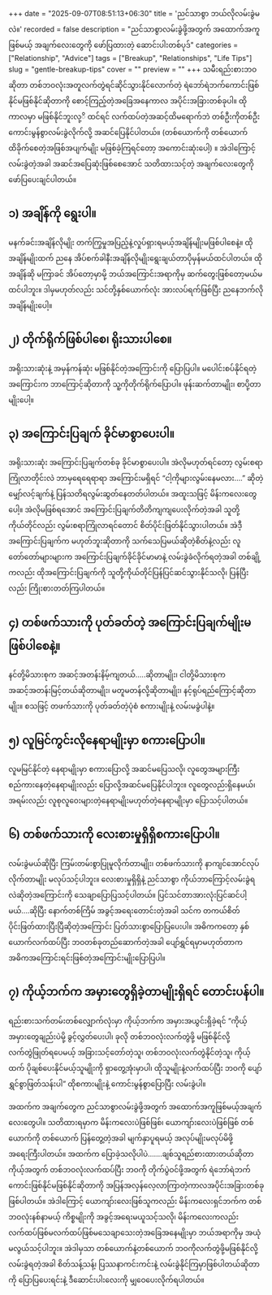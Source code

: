 +++
date = "2025-09-07T08:51:13+06:30"
title = 'ညင်သာစွာ ဘယ်လိုလမ်းခွဲမလဲ။'
recorded = false
description = "ညင်သာစွာလမ်းခွဲဖို့အတွက် အထောက်အကူဖြစ်မယ့် အချက်လေးတွေကို ဖော်ပြထားတဲ့ ဆောင်းပါးတစ်ပုဒ်"
categories = ["Relationship", "Advice"]
tags = ["Breakup", "Relationships", "Life Tips"]
slug = "gentle-breakup-tips"
cover = ""
preview = ""
+++
သမီးရည်းစားဘဝဆိုတာ တစ်ဘဝလုံးအတူလက်တွဲရင်ဆိုင်သွားနိုင်လောက်တဲ့ ရဲဘော်ရဲဘက်ကောင်းဖြစ်နိုင်မဖြစ်နိုင်ဆိုတာကို စောင့်ကြည့်တဲ့အခြေအနေကာလ အပိုင်းအခြားတစ်ခုပါ။ ထိုကာလမှာ မဖြစ်နိုင်ဘူးလု့ိ ထင်ရင် လက်ထပ်တဲ့အဆင့်ထိမရောက်ဘဲ တစ်ဦးကိုတစ်ဦး ကောင်းမွန်စွာလမ်းခွဲလိုက်လို့ အဆင်ပြေနိုင်ပါတယ်။ (တစ်ယောက်ကို တစ်ယောက် ထိခိုက်စေတဲ့အဖြစ်အပျက်မျိုး မဖြစ်ခဲ့ကြရင်တော့ အကောင်းဆုံးပေါ့) ။
အဲဒါကြောင့် လမ်းခွဲတဲ့အခါ အဆင်အပြေဆုံးဖြစ်စေအောင် သတိထားသင့်တဲ့ အချက်လေးတွေကို ဖော်ပြပေးချင်ပါတယ်။

## ၁) အချိန်ကို ရွေးပါ။
မနက်ခင်းအချိန်လိုမျိုး တက်ကြွမှုအပြည့်နဲ့လှုပ်ရှားရမယ့်အချိန်မျိုးမဖြစ်ပါစေနဲ့။ ထိုအချိန်မျိုးထက် ညနေ အိပ်စက်ခါနီးအချိန်လိုမျိုးရွေးချယ်တာပိုမှန်မယ်ထင်ပါတယ်။ ထိုအချိန်ဆို မကြာခင် အိပ်တော့မှာမို့ ဘယ်အကြောင်းအရာကိုမှ ဆက်တွေးဖြစ်တော့မယ်မထင်ပါဘူး။ ဒါမှမဟုတ်လည်း သင်တို့နှစ်ယောက်လုံး အားလပ်ရက်ဖြစ်ပြီး ညနေဘက်လိုအချိန်မျိုးပေါ့။

## ၂) တိုက်ရိုက်ဖြစ်ပါစေ၊ ရိုးသားပါစေ။
အရိုးသားဆုံးနဲ့ အမှန်ကန်ဆုံး မဖြစ်နိုင်တဲ့အကြောင်းကို ပြောပြပါ။ မပေါင်းစပ်နိုင်ရတဲ့အကြောင်းက ဘာကြောင့်ဆိုတာကို သူ့ကိုတိုက်ရိုက်ပြောပါ။ ဖုန်းဆက်တာမျိုး၊ စာပို့တာမျိုးပေါ့။

## ၃) အကြောင်းပြချက် ခိုင်မာစွာပေးပါ။
အရိုးသားဆုံး အကြောင်းပြချက်တစ်ခု ခိုင်မာစွာပေးပါ။ အဲလိုမဟုတ်ရင်တော့ လွမ်းစရာကြုံလာတိုင်းလဲ ဘာမှရေရေရာရာ အကြောင်းမရှိရင် “ငါ့ကိုများလွမ်းနေမလား….” ဆိုတဲ့ မျှော်လင့်ချက်နဲ့ ပြန်သတိရလွမ်းဆွတ်နေတတ်ပါတယ်။ အထူးသဖြင့် မိန်းကလေးတွေပေါ့။ အဲလိုမဖြစ်ရအောင် အကြောင်းပြချက်တိတိကျကျပေးလိုက်တဲ့အခါ သူတို့ကိုယ်တိုင်လည်း လွမ်းစရာကြုံလာရင်တောင် စိတ်ပိုင်းဖြတ်နိုင်သွားပါတယ်။ အဲဒီ့အကြောင်းပြချက်က မဟုတ်ဘူးဆိုတာကို သက်သေပြမယ်ဆိုတဲ့စိတ်နဲ့လည်း လူတော်တော်များများက အကြောင်းပြချက်ခိုင်ခိုင်မာမာနဲ့ လမ်းခွဲခံလိုက်ရတဲ့အခါ တစ်ချို့ကလည်း ထိုအကြောင်းပြချက်ကို သူတို့ကိုယ်တိုင်ပြန်ပြင်ဆင်သွားနိုင်သလို၊ ပြန်ပြီးလည်း ကြိုးစားတတ်ကြပါတယ်။

## ၄) တစ်ဖက်သားကို ပုတ်ခတ်တဲ့ အကြောင်းပြချက်မျိုးမဖြစ်ပါစေနဲ့။
နင်တို့မိသားစုက အဆင့်အတန်းနိမ့်ကျတယ်…..ဆိုတာမျိုး၊
ငါတို့မိသားစုက အဆင့်အတန်းမြင့်တယ်ဆိုတာမျိုး၊ မတူမတန်လို့ဆိုတာမျိုး၊ နင့်ရုပ်ရည်ကြောင့်ဆိုတာမျိုး။ စသဖြင့် တဖက်သားကို ပုတ်ခတ်တဲ့ပုံစံ စကားမျိုးနဲ့ လမ်းမခွဲပါနဲ့။

## ၅) လူမြင်ကွင်းလိုနေရာမျိုးမှာ စကားပြောပါ။
လူမမြင်နိုင်တဲ့ နေရာမျိုးမှာ စကားပြောလို့ အဆင်မပြေသလို၊ လူတွေအများကြီး စည်ကားနေတဲ့နေရာမျိုးလည်း ပြောလို့အဆင်မပြေနိုင်ပါဘူး။ လူတွေလည်းရှိနေမယ်၊ အရမ်းလည်း လူစုလူဝေးများတဲ့နေရာမျိုးမဟုတ်တဲ့နေရာမျိုးမှာ ပြောသင့်ပါတယ်။

## ၆) တစ်ဖက်သားကို လေးစားမှုရှိရှိစကားပြောပါ။
လမ်းခွဲမယ်ဆိုပြီး ကြမ်းတမ်းစွာပြုမူလိုက်တာမျိုး၊ တစ်ဖက်သားကို နာကျင်အောင်လုပ်လိုက်တာမျိုး မလုပ်သင့်ပါဘူး။ လေးစားမှုရှိရှိနဲ့ ညင်သာစွာ ကိုယ်ဘာကြောင့်လမ်းခွဲရလဲဆိုတဲ့အကြောင်းကို သေချာပြောပြသင့်ပါတယ်။ ပြင်သင်တာအားလုံးပြင်ဆင်ပါ့မယ်….ဆိုပြီး နောက်တစ်ကြိမ် အခွင့်အရေးတောင်းတဲ့အခါ သင်က တကယ်စိတ်ပိုင်းဖြတ်ထားပြီးပြီဆိုတဲ့အကြောင်း ပြတ်သားစွာပြောပြပေးပါ။ အဓိကကတော့ နှစ်ယောက်လက်ထပ်ပြီး ဘဝတစ်ခုတည်ဆောက်တဲ့အခါ ပျော်ရွှင်ရမှာမဟုတ်တာက အဓိကအကြောင်းရင်းဖြစ်တဲ့အကြောင်းမျိုးပြောပြပါ။

## ၇) ကိုယ့်ဘက်က အမှားတွေရှိခဲ့တာမျိုးရှိရင် တောင်းပန်ပါ။
ရည်းစားသက်တမ်းတစ်လျှောက်လုံးမှာ ကိုယ့်ဘက်က အမှားအယွင်းရှိခဲ့ရင်
“ကိုယ့်အမှားတွေချည်းပဲမို့ ခွင့်လွှတ်ပေးပါ၊ ခုလို တစ်ဘဝလုံးလက်တွဲဖို့ မဖြစ်နိုင်လို့
လက်တွဲဖြုတ်ရပေမယ့် အခြားသင့်တော်တဲ့သူ၊ တစ်ဘဝလုံးလက်တွဲနိုင်တဲ့သူ၊ ကိုယ့်ထက် ပိုချစ်ပေးနိုင်မယ့်သူမျိုးကို ရှာတွေ့အုံးမှာပါ၊ ထိုသူမျိုးနဲ့လက်ထပ်ပြီး ဘဝကို ပျော်ရွှင်စွာဖြတ်သန်းပါ” ထိုစကားမျိုးနဲ့ ကောင်းမွန်စွာပြောပြီး လမ်းခွဲပါ။

အထက်က အချက်တွေက ညင်သာစွာလမ်းခွဲဖို့အတွက် အထောက်အကူဖြစ်မယ့်အချက်လေးတွေပါ။ သတိထားရမှာက မိန်းကလေးပဲဖြစ်ဖြစ်၊ ယောကျာ်းလေးပဲဖြစ်ဖြစ် တစ်ယောက်ကို တစ်ယောက် ပြန်တွေ့တဲ့အခါ မျက်နှာပူရမယ့် အလုပ်မျိုးမလုပ်မိဖို့ အရေးကြီးပါတယ်။ အထက်က ပြောခဲ့သလိုပါပဲ…….ချစ်သူရည်စားထားတယ်ဆိုတာ ကိုယ့်အတွက် တစ်ဘဝလုံးလက်ထပ်ပြီး ဘဝကို တိုက်ပွဲဝင်ဖို့အတွက် ရဲဘော်ရဲဘက်ကောင်းဖြစ်နိုင်မဖြစ်နိုင်ဆိုတာကို အပြန်အလှန်လေ့လာကြာတဲ့ကာလအပိုင်းအခြားတစ်ခုဖြစ်ပါတယ်။ အဲဒါကြောင့် ယောကျာ်းလေးဖြစ်သူကလည်း မိန်းကလေးရှင်ဘက်က တစ်ဘဝလုံးနစ်နာမယ့် ကိစ္စမျိုးကို အခွင့်အရေးမယူသင့်သလို၊ မိန်းကလေးကလည်း လက်ထပ်ဖြစ်မလက်ထပ်ဖြစ်မသေချာသေးတဲ့အခြေအနေမျိုးမှာ ဘယ်အရာကိုမှ အယုံမလွယ်သင့်ပါဘူး။ အဲဒါမှသာ တစ်ယောက်နဲ့တစ်ယောက် ဘဝကိုလက်တွဲဖို့မဖြစ်နိုင်လို့ လမ်းခွဲရတဲ့အခါ စိတ်သန့်သန့်၊ ပြဿနာကင်းကင်းနဲ့ လမ်းခွဲနိုင်ကြမှာဖြစ်ပါတယ်ဆိုတာကို ပြောပြပေးရင်းနဲ့ ဒီဆောင်းပါးလေးကို မျှဝေပေးလိုက်ရပါတယ်။
